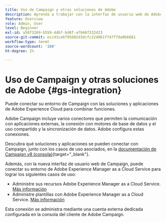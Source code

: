 ```yaml
---
title: Uso de Campaign y otras soluciones de Adobe
description: Aprenda a trabajar con la interfaz de usuario web de Adobe Campaign y las soluciones y aplicaciones de Adobe Experience Cloud
feature: Overview
role: Admin, User
level: Beginner
exl-id: a50f3269-b559-4dbf-bd8f-af046f332d23
source-git-commit: eccd1ce6f95682d3dcfc224061f747f7da0b6681
workflow-type: tm+mt
source-wordcount: '160'
ht-degree: 2%

---
```



# Uso de Campaign y otras soluciones de Adobe {#gs-integration}

Puede conectar su entorno de Campaign con las soluciones y aplicaciones de Adobe Experience Cloud para combinar funciones.

Adobe Campaign incluye varios conectores que permiten la comunicación con aplicaciones externas, la conexión con motores de base de datos y el uso compartido y la sincronización de datos. Adobe configura estas conexiones.

Descubra qué soluciones y aplicaciones se pueden conectar con Campaign, junto con los casos de uso asociados, en la [documentación de Campaign v8 (consola)](https://experienceleague.adobe.com/docs/campaign/campaign-v8/connect/integration.html){target="_blank"}.

Además, con la nueva interfaz de usuario web de Campaign, puede conectar su entorno de Adobe Experience Manager as a Cloud Service para lograr los siguientes casos de uso:

* Administre sus recursos Adobe Experience Manager as a Cloud Service. [Más información](aem-assets.md)
* Administre plantillas con Adobe Experience Manager as a Cloud Service. [Más información](aem-content.md)

Esta conexión se administra mediante una cuenta externa dedicada configurada en la consola del cliente de Adobe Campaign.
